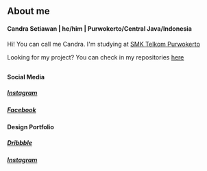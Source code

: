 ## About me

#### Candra Setiawan | he/him | Purwokerto/Central Java/Indonesia
Hi! You can call me Candra. I'm studying at <a href="https://smktelkom-pwt.sch.id/">SMK Telkom Purwokerto<a/>

Looking for my project? You can check in my repositories <a href="https://github.com/CandraDev23?tab=repositories">here<a/>
##
#### Social Media

##### <a href="https://www.instagram.com/can_setiawan/">Instagram<a>
##### <a href="https://www.facebook.com/chandra.setyawan.7146/">Facebook<a>

#### Design Portfolio

##### <a href="https://dribbble.com/DesignByCandra">Dribbble<a>
##### <a href="https://www.instagram.com/designbycandra/">Instagram<a>
